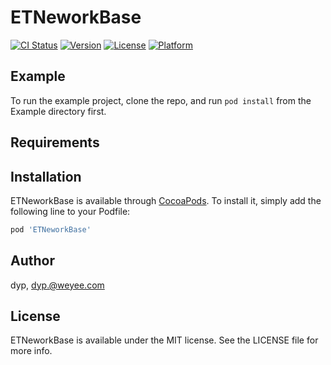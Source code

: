 # ETNeworkBase

[![CI Status](https://img.shields.io/travis/dyp/ETNeworkBase.svg?style=flat)](https://travis-ci.org/dyp/ETNeworkBase)
[![Version](https://img.shields.io/cocoapods/v/ETNeworkBase.svg?style=flat)](https://cocoapods.org/pods/ETNeworkBase)
[![License](https://img.shields.io/cocoapods/l/ETNeworkBase.svg?style=flat)](https://cocoapods.org/pods/ETNeworkBase)
[![Platform](https://img.shields.io/cocoapods/p/ETNeworkBase.svg?style=flat)](https://cocoapods.org/pods/ETNeworkBase)

## Example

To run the example project, clone the repo, and run `pod install` from the Example directory first.

## Requirements

## Installation

ETNeworkBase is available through [CocoaPods](https://cocoapods.org). To install
it, simply add the following line to your Podfile:

```ruby
pod 'ETNeworkBase'
```

## Author

dyp, dyp.@weyee.com

## License

ETNeworkBase is available under the MIT license. See the LICENSE file for more info.
